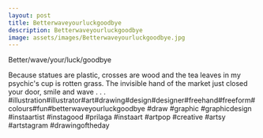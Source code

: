 ```yaml
---
layout: post
title: Betterwaveyourluckgoodbye
description: Betterwaveyourluckgoodbye
image: assets/images/Betterwaveyourluckgoodbye.jpg
---
```


Better/wave/your/luck/goodbye

Because statues are plastic, crosses are wood and the tea leaves in my psychic's cup is rotten grass. The invisible hand of the market just closed your door, smile and wave
.
.
.
#illustration#illustrator#art#drawing#design#designer#freehand#freeform#colours#fun#betterwaveyourluckgoodbye #draw #graphic #graphicdesign #instaartist #instagood #prilaga #instaart #artpop #creative #artsy #artstagram #drawingoftheday